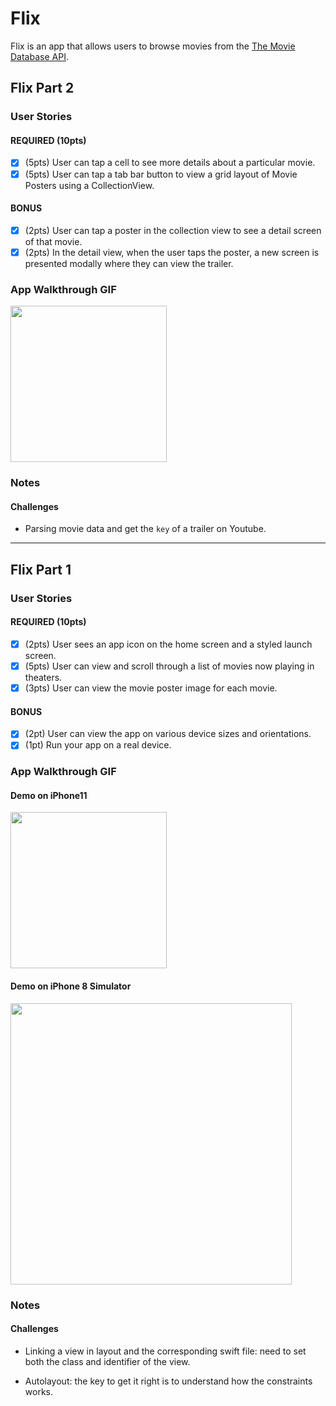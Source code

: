 # Flix

Flix is an app that allows users to browse movies from the [The Movie Database API](http://docs.themoviedb.apiary.io/#).

## Flix Part 2

### User Stories

#### REQUIRED (10pts)
- [x] (5pts) User can tap a cell to see more details about a particular movie.
- [x] (5pts) User can tap a tab bar button to view a grid layout of Movie Posters using a CollectionView.

#### BONUS
- [x] (2pts) User can tap a poster in the collection view to see a detail screen of that movie.
- [x] (2pts) In the detail view, when the user taps the poster, a new screen is presented modally where they can view the trailer.

### App Walkthrough GIF
<img src="part2_demo_iPhone11.gif" width=250><br>

### Notes
#### Challenges

- Parsing movie data and get the `key` of a trailer on Youtube.

---

## Flix Part 1

### User Stories
#### REQUIRED (10pts)

- [x] (2pts) User sees an app icon on the home screen and a styled launch screen.
- [x] (5pts) User can view and scroll through a list of movies now playing in theaters.
- [x] (3pts) User can view the movie poster image for each movie.

#### BONUS
- [x] (2pt) User can view the app on various device sizes and orientations.
- [x] (1pt) Run your app on a real device.

### App Walkthrough GIF

#### Demo on iPhone11

<img src="part1_demo_iPhone11.gif" width=250><br>

#### Demo on iPhone 8 Simulator

<img src="part1_demo_iPhone8_simulator.gif" width=450><br>

### Notes

#### Challenges

- Linking a view in layout and the corresponding swift file: need to set both the class and identifier of the view.

- Autolayout: the key to get it right is to understand how the constraints works.